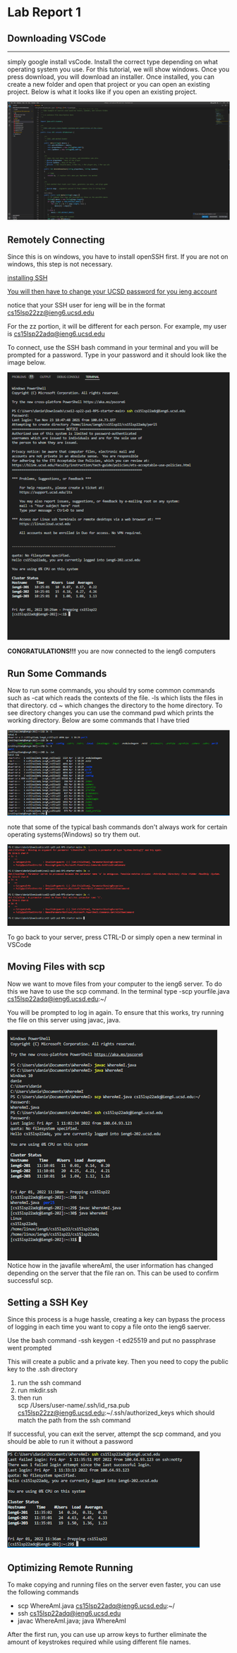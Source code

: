 # Lab Report 1 #



## Downloading VSCode ##
---

simply google install vsCode. Install the correct type depending on what operating system you use. For this tutorial, we will show windows. Once you press download, you will download an installer. Once installed, you can create a new folder and open that project or you can open an existing project. Below is what it looks like if you open an existing project. 

![Image](VsCodeProof.png)

## Remotely Connecting ##

Since this is on windows, you have to install openSSH first. If you are not on windows, this step is not necessary. 

[installing SSH](https://docs.microsoft.com/en-us/windows-server/administration/openssh/openssh_install_firstuse)

[You will then have to change your UCSD password for you ieng account](https://sdacs.ucsd.edu/~icc/index.php)

notice that your SSH user for ieng will be in the format 
cs15lsp22zz@ieng6.ucsd.edu

For the zz portion, it will be different for each person. For example, my user is cs15lsp22adq@ieng6.ucsd.edu

To connect, use the SSH bash command in your terminal and you will be prompted for a password. Type in your password and it should look like the image below. 

![Image](Capture.PNG)

**CONGRATULATIONS!!!** 
you are now connected to the ieng6 computers

## Run Some Commands ##

Now to run some commands, you should try some common commands such as -cat which reads the contexts of the file. -ls which lists the files in that directory. cd ~ which changes the directory to the home directory. To see directory changes you can use the command pwd which prints the working directory. Below are some commands that I have tried

![Image](Confirm.PNG)

note that some of the typical bash commands don't always work for certain operating systems(Windows) so try them out.

![Image](Confirm2.PNG)

To go back to your server, press CTRL-D or simply open a new terminal in VSCode

## Moving Files with scp ##
 
 Now we want to move files from your computer to the ieng6 server. To do this we have to use the scp command. In the terminal type -scp yourfile.java cs15lsp22adq@ieng6.ucsd.edu:~/

 You will be prompted to log in again. To ensure that this works, try running the file on this server using javac, java.

![Image](SCP.PNG)
Notice how in the javafile whereAmI, the user information has changed depending on the server that the file ran on. This can be used to confirm successful scp. 

## Setting a SSH Key ## 

Since this process is a huge hassle, creating a key can bypass the process of logging in each time you want to copy a file onto the ieng6 saerver. 

Use the bash command -ssh keygen -t ed25519 and put no passphrase went prompted

This will create a public and a private key. Then you need to copy the public key to the .ssh directory 

1. run the ssh command 
2. run mkdir.ssh 
3. then run <br>
scp /Users/user-name/.ssh/id_rsa.pub cs15lsp22zz@ieng6.ucsd.edu:~/.ssh/authorized_keys which should match the path from the ssh command 

If successful, you can exit the server, attempt the scp command, and you should be able to run it without a password

![Image](t.PNG)

## Optimizing Remote Running ##

To make copying and running files on the server even faster, you can use the following commands

- scp WhereAmI.java cs15lsp22adq@ieng6.ucsd.edu:~/
- ssh cs15lsp22adq@ieng6.ucsd.edu
- javac WhereAmI.java; java WhereAmI

After the first run, you can use up arrow keys to further eliminate the amount of keystrokes required while using different file names. 
